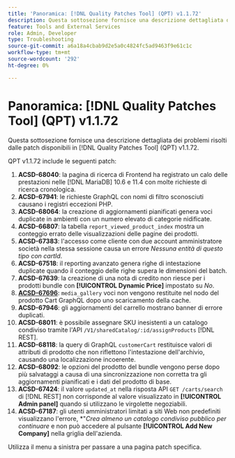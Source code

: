 ```yaml
---
title: 'Panoramica: [!DNL Quality Patches Tool] (QPT) v1.1.72'
description: Questa sottosezione fornisce una descrizione dettagliata dei problemi risolti dalle patch disponibili in  [!DNL Quality Patches Tool] (QPT) v1.1.72.
feature: Tools and External Services
role: Admin, Developer
type: Troubleshooting
source-git-commit: a6a18a4cbab9d2e5a0c4824fc5ad9463f9e61c1c
workflow-type: tm+mt
source-wordcount: '292'
ht-degree: 0%

---
```


# Panoramica: [!DNL Quality Patches Tool] (QPT) v1.1.72

Questa sottosezione fornisce una descrizione dettagliata dei problemi risolti dalle patch disponibili in [!DNL Quality Patches Tool] (QPT) v1.1.72.

QPT v1.1.72 include le seguenti patch:
1. **ACSD-68040**: la pagina di ricerca di Frontend ha registrato un calo delle prestazioni nelle [!DNL MariaDB] 10.6 e 11.4 con molte richieste di ricerca cronologica.
1. **ACSD-67941**: le richieste GraphQL con nomi di filtro sconosciuti causano i registri eccezioni PHP.
1. **ACSD-68064**: la creazione di aggiornamenti pianificati genera voci duplicate in ambienti con un numero elevato di categorie nidificate.
1. **ACSD-66807**: la tabella `report_viewed_product_index` mostra un conteggio errato delle visualizzazioni delle pagine dei prodotti.
1. **ACSD-67383**: l&#39;accesso come cliente con due account amministratore società nella stessa sessione causa un errore *Nessuna entità di questo tipo con cartId*.
1. **ACSD-67518**: il reporting avanzato genera righe di intestazione duplicate quando il conteggio delle righe supera le dimensioni del batch.
1. **ACSD-67639**: la creazione di una nota di credito non riesce per i prodotti bundle con **[!UICONTROL Dynamic Price]** impostato su *No*.
1. **[ACSD-67696](/help/tools/quality-patches-tool/patches-available-in-qpt/v1-1-72/acsd-67696.md)**: `media_gallery` voci non vengono restituite nel nodo del prodotto Cart GraphQL dopo uno scaricamento della cache.
1. **ACSD-67946**: gli aggiornamenti del carrello mostrano banner di errore duplicati.
1. **ACSD-68011**: è possibile assegnare SKU inesistenti a un catalogo condiviso tramite l&#39;API `/V1/sharedCatalog/:id/assignProducts` [!DNL REST].
1. **ACSD-68118**: la query di GraphQL `customerCart` restituisce valori di attributi di prodotto che non riflettono l&#39;intestazione dell&#39;archivio, causando una localizzazione incoerente.
1. **ACSD-68092**: le opzioni del prodotto del bundle vengono perse dopo più salvataggi a causa di una sincronizzazione non corretta tra gli aggiornamenti pianificati e i dati del prodotto di base.
1. **ACSD-67424**: il valore `updated_at` nella risposta API `GET /carts/search` di [!DNL REST] non corrisponde al valore visualizzato in **[!UICONTROL Admin panel]** quando si utilizzano le virgolette negoziabili.
1. **ACSD-67187**: gli utenti amministratori limitati a siti Web non predefiniti visualizzano l&#39;errore, *&quot;*Crea almeno un catalogo condiviso pubblico per continuare* e non può accedere al pulsante **[!UICONTROL Add New Company]** nella griglia dell&#39;azienda.

Utilizza il menu a sinistra per passare a una pagina patch specifica.
